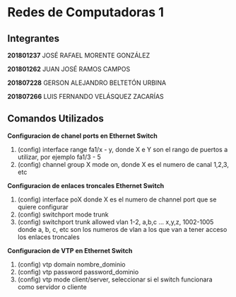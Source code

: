 # Redes de Computadoras 1

## __Integrantes__
**201801237**	JOSÉ RAFAEL MORENTE GONZÁLEZ

**201801262**	JUAN JOSÉ RAMOS CAMPOS

**201807228**	GERSON ALEJANDRO BELTETÓN URBINA

**201807266**	LUIS FERNANDO VELÁSQUEZ ZACARÍAS


## __Comandos Utilizados__

**Configuracion de chanel ports en Ethernet Switch**

1. (config) interface range fa1/x - y, donde X e Y son el rango de puertos a utilizar, por ejemplo fa1/3 - 5
2. (config) channel group X mode on, donde X es el numero de canal 1,2,3, etc

**Configuracion de enlaces troncales Ethernet Switch**

1. (config) interface poX donde X es el numero de channel port que se quiere configurar
2. (config) switchport mode trunk
3. (config) switchport trunk allowed vlan 1-2, a,b,c ... x,y,z, 1002-1005 donde a, b, c, etc son los numeros de vlan a los que van a tener acceso los enlaces troncales

**Configuracion de VTP en Ethernet Switch**
1. (config) vtp domain nombre_dominio
2. (config) vtp password password_dominio
3. (config) vtp mode client/server, seleccionar si el switch funcionara como servidor o cliente
